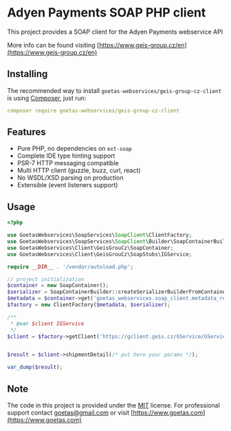 # Adyen Payments SOAP PHP client

This project provides a SOAP client for the Adyen Payments webservice API

More info can be found visiting [https://www.geis-group.cz/en](https://www.geis-group.cz/en) 

## Installing

The recommended way to install `goetas-webservices/geis-group-cz-client` is using [Composer](https://getcomposer.org/), just run:

```yaml
composer require goetas-webservices/geis-group-cz-client
```
## Features

- Pure PHP, no dependencies on `ext-soap`
- Complete IDE type hinting support
- PSR-7 HTTP messaging compatible
- Multi HTTP client (guzzle, buzz, curl, react)
- No WSDL/XSD parsing on production
- Extensible (event listeners support)

## Usage

```php
<?php

use GoetasWebservices\SoapServices\SoapClient\ClientFactory;
use GoetasWebservices\SoapServices\SoapClient\Builder\SoapContainerBuilder;
use GoetasWebservices\Client\GeisGrouCz\SoapContainer;
use GoetasWebservices\Client\GeisGrouCz\SoapStubs\IGService;

require __DIR__ . '/vendor/autoload.php';

// project initialization
$container = new SoapContainer();
$serializer = SoapContainerBuilder::createSerializerBuilderFromContainer($container)->build();
$metadata = $container->get('goetas_webservices.soap_client.metadata_reader');
$factory = new ClientFactory($metadata, $serializer);

/**
 * @var $client IGService
 */
$client = $factory->getClient('https://gclient.geis.cz/GService/GService.svc?singlewsdl','BasicHttpBinding_IGService', 'GService');


$result = $client->shipmentDetail(/* put here your params */);

var_dump($result);

```

## Note 

The code in this project is provided under the 
[MIT](https://opensource.org/licenses/MIT) license. 
For professional support 
contact [goetas@gmail.com](mailto:goetas@gmail.com) 
or visit [https://www.goetas.com](https://www.goetas.com)
